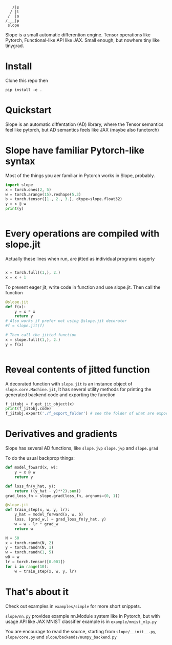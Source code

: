 ```
   /|s
  / |l
 /  |o
/___|p 
 slope
```

Slope is a small automatic differention engine.
Tensor operations like Pytorch, Functional-like API like JAX.
Small enough, but nowhere tiny like tinygrad.
# Install

Clone this repo then
```
pip install -e .
```

# Quickstart

Slope is an automatic diffentation (AD) library, where the Tensor semantics feel like pytorch, but AD semantics feels like JAX (maybe also functorch)

# Slope have familiar Pytorch-like syntax

Most of the things you aer familiar in Pytorch works in Slope, probably.

```python
import slope
x = torch.ones(2, 5)
w = torch.arange(15).reshape(5,3)
b = torch.tensor([1., 2., 3.], dtype=slope.float32)
y = x @ w
print(y)
```

```

```

# Every operations are compiled with slope.jit


Actually these lines when run, are jitted as individual programs eagerly

```python

x = torch.full((1,), 2.)
x = x + 1
```

To prevent eager jit, write code in function and use slope.jit.
Then call the function
```python
@slope.jit
def f(x):
    y = x * x
    return y
# Also works if prefer not using @slope.jit decorator
#f = slope.jit(f)

# Then call the jitted function
x = slope.full((1,), 2.)
y = f(x)
```

```

```

# Reveal contents of jitted function

A decorated function with `slope.jit` is an instance object of `slope.core.Machine.jit`,
It has several utility methods for printing the generated backend code and exporting the function

```python
f_jitobj = f.get_jit_object(x)
print(f_jitobj.code)
f_jitobj.export('./f_export_folder') # see the folder of what are exported.
```

# Derivatives and gradients

Slope has several AD functions, like `slope.jvp` `slope.jvp` and `slope.grad`

To do the usual backprop things:
```python
def model_foward(x, w):
    y = x @ w
    return y

def loss_fn(y_hat, y):
    return ((y_hat - y)**2).sum()
grad_loss_fn = slope.grad(loss_fn, argnums=(0, 1))

@slope.jit
def train_step(x, w, y, lr):
    y_hat = model_forward(x, w, b)
    loss, (grad_w,) = grad_loss_fn(y_hat, y)
    w = w - lr * grad_w
    return w

N = 50
x = torch.randn(N, 2)
y = torch.randn(N, 1)
w = torch.randn(1, 5)
w0 = w
lr = torch.tensor([0.001])
for i in range(10):
    w = train_step(x, w, y, lr)

```

# That's about it

Check out examples in `examples/simple` for more short snippets.

`slope/nn.py` provides example nn.Module system like in Pytorch, but with usage API like JAX
MNIST classifier example is in `example/mnist_mlp.py`

You are encourage to read the source, starting from `slope/__init__.py`, `slope/core.py` and `slope/backends/numpy_backend.py`

